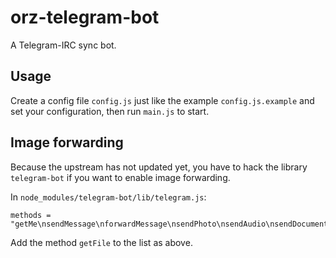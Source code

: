 # orz-telegram-bot

A Telegram-IRC sync bot.

## Usage

Create a config file `config.js` just like the example `config.js.example` and set your configuration, then run `main.js` to start.

## Image forwarding

Because the upstream has not updated yet, you have to hack the library `telegram-bot` if you want to enable image forwarding.

In `node_modules/telegram-bot/lib/telegram.js`:

    methods = "getMe\nsendMessage\nforwardMessage\nsendPhoto\nsendAudio\nsendDocument\nsendSticker\nsendVideo\nsendLocation\nsendChatAction\ngetUserProfilePhotos\ngetUpdates\nsetWebhook\ngetFile";
    
Add the method `getFile` to the list as above.
